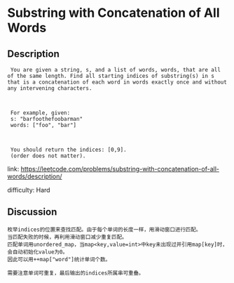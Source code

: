 # Substring with Concatenation of All Words## Description``` You are given a string, s, and a list of words, words, that are all of the same length. Find all starting indices of substring(s) in s that is a concatenation of each word in words exactly once and without any intervening characters.    For example, given: s: "barfoothefoobarman" words: ["foo", "bar"]    You should return the indices: [0,9]. (order does not matter).```link: https://leetcode.com/problems/substring-with-concatenation-of-all-words/description/difficulty: Hard## Discussion```枚举indices的位置来查找匹配。由于每个单词的长度一样，用滑动窗口进行匹配。当匹配失败的时候，再利用滑动窗口减少重复匹配。匹配单词用unordered_map，当map<key,value=int>中key未出现过并引用map[key]时，会自动初始化value为0。因此可以用++map["word"]统计单词个数。需要注意单词可重复，最后输出的indices所属串可重叠。```